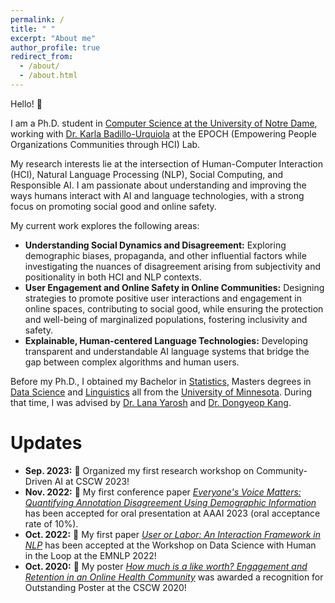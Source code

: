 ```yaml
---
permalink: /
title: " "
excerpt: "About me"
author_profile: true
redirect_from: 
  - /about/
  - /about.html
---
```



Hello! 👋<br/>

I am a Ph.D. student in [Computer Science at the University of Notre Dame](https://cse.nd.edu/), working with [Dr. Karla Badillo-Urquiola](https://kbadillou.weebly.com//) at the EPOCH (Empowering People Organizations Communities through HCI) Lab.<br/>

My research interests lie at the intersection of Human-Computer Interaction (HCI), Natural Language Processing (NLP), Social Computing, and Responsible AI. I am passionate about understanding and improving the ways humans interact with AI and language technologies, with a strong focus on promoting social good and online safety.

My current work explores the following areas: 
- **Understanding Social Dynamics and Disagreement:** Exploring demographic biases, propaganda, and other influential factors while investigating the nuances of disagreement arising from subjectivity and positionality in both HCI and NLP contexts.
- **User Engagement and Online Safety in Online Communities:** Designing strategies to promote positive user interactions and engagement in online spaces, contributing to social good, while ensuring the protection and well-being of marginalized populations, fostering inclusivity and safety.
- **Explainable, Human-centered Language Technologies:** Developing transparent and understandable AI language systems that bridge the gap between complex algorithms and human users.

Before my Ph.D., I obtained my Bachelor in [Statistics](https://cla.umn.edu/statistics), Masters degrees in [Data Science](https://cse.umn.edu/datascience) and [Linguistics](https://cla.umn.edu/linguistics) all from the [University of Minnesota](https://twin-cities.umn.edu/). During that time, I was advised by [Dr. Lana Yarosh](https://lanayarosh.com/) and [Dr. Dongyeop Kang](https://dykang.github.io/).  




Updates
======
* **Sep. 2023:** 🌟 Organized my first research workshop on Community-Driven AI at CSCW 2023! 
* **Nov. 2022:** 🎉 My first conference paper [*Everyone's Voice Matters: Quantifying Annotation Disagreement Using Demographic Information*](https://arxiv.org/pdf/2301.05036v1.pdf) has been accepted for oral presentation at AAAI 2023 (oral acceptance rate of 10%). <br/>
* **Oct. 2022:** 🎉 My first paper [*User or Labor: An Interaction Framework in NLP*](https://arxiv.org/abs/2211.01553) has been accepted at the Workshop on Data Science with Human in the Loop at the EMNLP 2022!<br/>
* **Oct. 2020:** 🥇 My poster [*How much is a like worth? Engagement and Retention in an Online Health Community*](https://dl.acm.org/doi/abs/10.1145/3406865.3418320) was awarded a recognition for Outstanding Poster at the CSCW 2020!  <br/>

